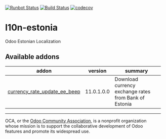 [![Runbot Status](https://runbot.odoo-community.org/runbot/badge/flat/268/11.0.svg)](https://runbot.odoo-community.org/runbot/repo/github-com-oca-l10n-estonia-268)
[![Build Status](https://travis-ci.com/OCA/l10n-estonia.svg?branch=11.0)](https://travis-ci.com/OCA/l10n-estonia)
[![codecov](https://codecov.io/gh/OCA/l10n-estonia/branch/11.0/graph/badge.svg)](https://codecov.io/gh/OCA/l10n-estonia)

# l10n-estonia

Odoo Estonian Localization

[//]: # (addons)

Available addons
----------------
addon | version | summary
--- | --- | ---
[currency_rate_update_ee_beep](currency_rate_update_ee_beep/) | 11.0.1.0.0 | Download currency exchange rates from Bank of Estonia

[//]: # (end addons)

----

OCA, or the [Odoo Community Association](http://odoo-community.org/), is a nonprofit organization whose
mission is to support the collaborative development of Odoo features and
promote its widespread use.
